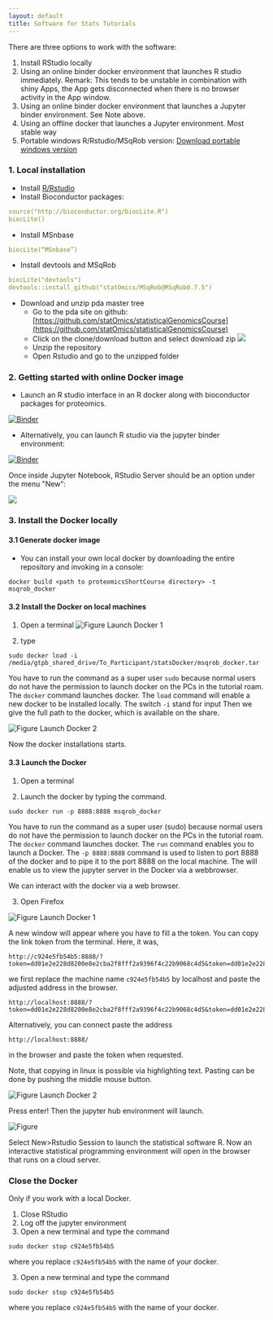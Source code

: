 ```yaml
---
layout: default
title: Software for Stats Tutorials
---
```


There are three options to work with the software:

1. Install RStudio locally
2. Using an online binder docker environment that launches R studio immediately. Remark: This tends to be unstable in combination with shiny Apps, the App gets disconnected when there is no browser activity in the App window.
3. Using an online binder docker environment that launches a Jupyter binder environment. See Note above.
4. Using an offline docker that launches a Jupyter environment. Most stable way
5. Portable windows R/Rstudio/MSqRob version: [Download portable windows version](https://users.ugent.be/~lclement/MSqRobPortable.zip)

### 1. Local installation

- Install [R/Rstudio](https://www.rstudio.com/products/rstudio)
- Install Bioconductor packages:
``` yaml
source("http://bioconductor.org/biocLite.R")
biocLite()
```
- Install MSnbase
``` yaml
biocLite(“MSnbase”)
```
- Install devtools and MSqRob
``` yaml
biocLite("devtools")
devtools::install_github("statOmics/MSqRob@MSqRob0.7.5")
```

- Download and unzip pda master tree
	- Go to the pda site on github: [https://github.com/statOmics/statisticalGenomicsCourse](https://github.com/statOmics/statisticalGenomicsCourse)
	- Click on the clone/download button and select download zip 
![](./fig/downloadPdaMasterTree.png)
	- Unzip the repository
	- Open Rstudio and go to the unzipped folder


### 2. Getting started with online Docker image

- Launch an R studio interface in an R docker along with bioconductor packages for proteomics.

[![Binder](http://mybinder.org/badge.svg)](http://mybinder.org/v2/gh/statOmics/statisticalGenomicsCourse/master?urlpath=rstudio)

-  Alternatively, you can launch R studio via the jupyter binder environment:

[![Binder](http://mybinder.org/badge.svg)](http://mybinder.org/v2/gh/statOmics/statisticalGenomicsCourse/master)

Once inside Jupyter Notebook, RStudio Server should be an option under the menu
"New":

![](./figs/rstudio-session.jpg)

### 3. Install the Docker locally

#### 3.1 Generate docker image

- You can install your own local docker by downloading the entire repository and invoking in a console:

```
docker build <path to proteomicsShortCourse directory> -t msqrob_docker
```


#### 3.2 Install the Docker on local machines

1. Open a terminal
![Figure Launch Docker 1](./figs/installDocker1.png)

2. type

```
sudo docker load -i /media/gtpb_shared_drive/To_Participant/statsDocker/msqrob_docker.tar
```

You have to run the command as a super user
`sudo` because normal users do not have the permission to launch docker on the PCs in the tutorial roam.
The `docker` command launches docker.
The `load` command will enable a new docker to be installed locally.
The switch `-i` stand for input
Then we give the full path to the docker, which is available on the share.

![Figure Launch Docker 2](pages/figs/installDocker2.png)

Now the docker installations starts.

#### 3.3 Launch the Docker

1. Open a terminal

2. Launch the docker by typing the command.

```
sudo docker run -p 8888:8888 msqrob_docker
```

You have to run the command as a super user (sudo) because normal users do not have the permission to launch docker on the PCs in the tutorial roam.
The `docker` command launches docker.
The `run` command enables you to launch a Docker.
The `-p 8888:8888` command is used to listen to port 8888 of the docker and to pipe it to the port 8888 on the local machine.
The will enable us to view the jupyter server in the Docker via a webbrowser.

We can interact with the docker via a web browser.

3. Open Firefox

![Figure Launch Docker 1](./figs/launchDocker1b.png)

A new window will appear where you have to fill a the token.
You can copy the link token from the terminal.
Here, it was,
```
http://c924e5fb54b5:8888/?token=dd01e2e228d8200e8e2cba2f8fff2a9396f4c22b9068c4d5&token=dd01e2e228d8200e8e2cba2f8fff2a9396f4c22b9068c4d5
```

we first replace the machine name `c924e5fb54b5` by localhost and paste the adjusted address in the browser.
```
http://localhost:8888/?token=dd01e2e228d8200e8e2cba2f8fff2a9396f4c22b9068c4d5&token=dd01e2e228d8200e8e2cba2f8fff2a9396f4c22b9068c4d5
```

Alternatively, you can connect paste the address
 ```
http://localhost:8888/
 ```
  in the browser and paste the token when requested.

Note, that copying in linux is possible via highlighting text. Pasting can be done by pushing the middle mouse button.

![Figure Launch Docker 2](./figs/launchDocker2.png)

Press enter! Then the jupyter hub environment will launch.

![Figure ](./figs/jupyterHub.png)

Select New>Rstudio Session to launch the statistical software R.
Now an interactive statistical programming environment will open in the browser that runs on a cloud server.

### Close the Docker

Only if you work with a local Docker.
1. Close RStudio
2. Log off the jupyter environment
3. Open a new terminal and type the command

```
sudo docker stop c924e5fb54b5
```
where you replace `c924e5fb54b5` with the name of your docker.

3. Open a new terminal and type the command

```
sudo docker stop c924e5fb54b5
```
where you replace `c924e5fb54b5` with the name of your docker.
